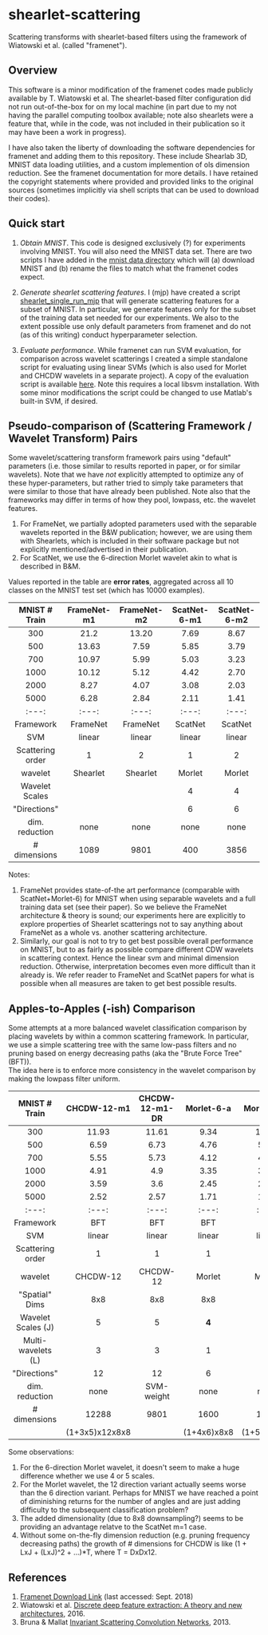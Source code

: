 # shearlet-scattering
Scattering transforms with shearlet-based filters using the framework of Wiatowski et al.  (called "framenet").


## Overview
This software is a minor modification of the framenet codes made publicly available by T. Wiatowski et al.  The shearlet-based filter configuration did not run out-of-the-box for on my local machine (in part due to my not having the parallel computing toolbox available; note also shearlets were a feature that, while in the code, was not included in their publication so it may have been a work in progress).  

I have also taken the liberty of downloading the software dependencies for framenet and adding them to this repository.  These include Shearlab 3D, MNIST data loading utilities, and a custom implemention of ols dimension reduction.  See the framenet documentation for more details.  I have retained the copyright statements where provided and provided links to the original sources (sometimes implicitly via shell scripts that can be used to download their codes).

## Quick start

1.  *Obtain MNIST*.  This code is designed exclusively (?) for experiments involving MNIST. You will also need the MNIST data set.  There are two scripts I have added in  the [mnist data directory](./src/framenet/MNIST_dataset) which will (a) download MNIST and (b) rename the files to match what the framenet codes expect.  

2.  *Generate shearlet scattering features*.  I (mjp) have created a script [shearlet_single_run_mjp](./src/framenet/shearlet_single_run_mjp.m) that will generate scattering features for a subset of MNIST.  In particular, we generate features only for the subset of the training data set needed for our experiments.  We also to the extent possible use only default parameters from framenet and do not (as of this writing) conduct hyperparameter selection.

3.  *Evaluate performance*.  While framenet can run SVM evaluation, for comparison across wavelet scatterings I created a simple standalone script for evaluating using linear SVMs (which is also used for Morlet and CHCDW wavelets in a separate project).  A copy of the evaluation script is available [here](./src/evaluation/classify_main.m).  Note this requires a local libsvm installation.  With some minor modifications the script could be changed to use Matlab's built-in SVM, if desired.


## Pseudo-comparison of (Scattering Framework / Wavelet Transform) Pairs

Some wavelet/scattering transform framework pairs using "default" parameters (i.e. those similar to results reported in paper, or for similar wavelets).  Note that we have *not* explicitly attempted to optimize any of these hyper-parameters, but rather tried to simply take parameters that were similar to those that have already been published.  Note also that the frameworks may differ in terms of how they pool, lowpass, etc. the wavelet features.

1.  For FrameNet, we partially adopted parameters used with the separable wavelets reported in the B&W publication; however, we are using them with Shearlets, which is included in their software package but not explicitly mentioned/advertised in their publication.
2.  For ScatNet, we use the 6-direction Morlet wavelet akin to what is described in B&M.

Values reported in the table are **error rates**, aggregated across all 10 classes on the MNIST test set (which has 10000 examples).

| MNIST # Train       | FrameNet-m1 | FrameNet-m2 | ScatNet-6-m1  | ScatNet-6-m2 |
|      :---:          |   :---:     |    :---:    |  :---:        |  :---:       |
|    300              |   21.2      |   13.20     |  7.69         | 8.67         |
|    500              |   13.63     |  7.59       |  5.85         | 3.79         |
|    700              |   10.97     |   5.99      |  5.03         | 3.23         |
|    1000             |   10.12     |  5.12       |  4.42         | 2.70         |
|    2000             |   8.27      |  4.07       |  3.08         | 2.03         |
|    5000             |   6.28      |  2.84       |  2.11         | 1.41         |
|  :---:              | :---:       |     :---:   |   :---:       | :---:        |
| Framework           | FrameNet    | FrameNet    |   ScatNet     | ScatNet      |
| SVM                 | linear      | linear      |   linear      | linear       |
| Scattering order    | 1           |   2         |  1            | 2            |
| wavelet             | Shearlet    | Shearlet    |   Morlet      | Morlet       |
| Wavelet Scales      |             |             |   4           |  4           | 
| "Directions"        |             |             |   6           |  6           |
| dim. reduction      | none        | none        |  none         | none         |
|  # dimensions       | 1089        | 9801        |   400         | 3856         |

Notes:
1. FrameNet provides state-of-the art performance (comparable with ScatNet+Morlet-6) for MNIST when using separable wavelets and a full training data set (see their paper).  So we believe the FrameNet architecture & theory is sound; our experiments here are explicitly to explore properties of Shearlet scatterings not to say anything about FrameNet as a whole vs. another scattering architecture.
2.  Similarly, our goal is not to try to get best possible overall performance on MNIST, but to as fairly as possible compare different CDW wavelets in scattering context.  Hence the linear svm and minimal dimension reduction.  Otherwise, interpretation becomes even more difficult than it already is.  We refer reader to FrameNet and ScatNet papers for what is possible when all measures are taken to get best possible results.

## Apples-to-Apples (-ish) Comparison

Some attempts at a more balanced wavelet classification comparison by placing wavelets by within a common scattering framework.
In particular, we use a simple scattering tree with the same low-pass filters and no pruning based on energy decreasing paths (aka the "Brute Force Tree" (BFT)).  
The idea here is to enforce more consistency in the wavelet comparison by making the lowpass filter uniform.

| MNIST # Train       | CHCDW-12-m1    | CHCDW-12-m1-DR   |  Morlet-6-a | Morlet-6-b  | Morlet-12-a |
|      :---:          |   :---:        | :---:            |  :---:      | :---:       | :---:       |
|    300              |    11.93       | 11.61            |  9.34       | 10.21       |  11.23      |
|    500              |   6.59         | 6.73             |  4.76       | 5.16        | 5.78        |
|    700              |    5.55        |  5.73            |  4.12       | 4.36        |  5.05       |
|    1000             |     4.91       |   4.9            |  3.35       | 3.61        |   4.01      |
|    2000             |     3.59       |   3.6            |  2.45       | 2.48        |  2.74       |
|    5000             |     2.52       |   2.57           |  1.71       | 1.74        |  1.94       |
|  :---:              | :---:          |  :---:           | :---:       |  :---:      | :---:       |
| Framework           | BFT            | BFT              |   BFT       | BFT         | BFT         |
| SVM                 | linear         | linear           | linear      | linear      | linear      |
| Scattering order    |  1             | 1                |  1          | 1           | 1           |
| wavelet             | CHCDW-12       | CHCDW-12         |  Morlet     | Morlet      | Morlet      |
| "Spatial" Dims      | 8x8            |  8x8             |  8x8        |  8x8        | 8x8         |
| Wavelet Scales (J)  |  5             |  5               |  **4**      |  **5**      | 5           |
| Multi-wavelets (L)  | 3              |  3               |  1          |  1          | 1           |
| "Directions"        | 12             |  12              |  6          |  6          | 12          |
| dim. reduction      | none           | SVM-weight       | none        |  none       | none        |
|  # dimensions       | 12288          |  9801            |  1600       |  1984       | 3904        |
|                     | (1+3x5)x12x8x8 |                  | (1+4x6)x8x8 | (1+5x6)x8x8 | (1+5x12)x8x8 |

Some observations:
1. For the 6-direction Morlet wavelet, it doesn't seem to make a huge difference whether we use 4 or 5 scales.
2. For the Morlet wavelet, the 12 direction variant actually seems worse than the 6 direction variant. Perhaps for MNIST we have reached a point of diminishing returns for the number of angles and are just adding difficulty to the subsequent classification problem? 
3. The added dimensionality (due to 8x8 downsampling?) seems to be providing an advantage relatve to the ScatNet m=1 case.
4.  Without some on-the-fly dimension reduction (e.g. pruning frequency decreasing paths) the growth of # dimensions for CHCDW is like (1 + LxJ + (LxJ)^2 + ...)*T, where T = DxDx12.

## References

1.  [Framenet Download Link](https://www.nari.ee.ethz.ch/commth/research/downloads/dl_feat_extract.html) (last accessed: Sept. 2018)
2.  Wiatowski et al. [Discrete deep feature extraction: A theory and new architectures](https://www.nari.ee.ethz.ch/commth/pubs/p/ICML2016), 2016.
3.  Bruna & Mallat [Invariant Scattering Convolution Networks](https://www.di.ens.fr/~mallat/papiers/Bruna-Mallat-Pami-Scat.pdf), 2013.
